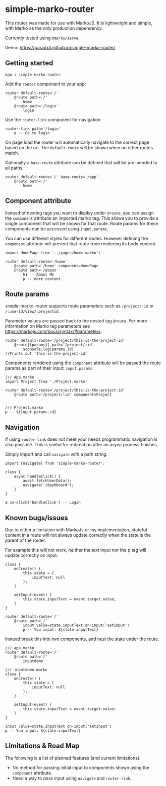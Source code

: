 # simple-marko-router
This router was made for use with MarkoJS. It is lightweight and simple, with Marko as the only production dependency.

Currently tested using `@marko/serve`.

Demo: https://paradxil.github.io/simple-marko-router/

## Getting started

`npm i simple-marko-router`

Add the `router` component to your app:

```marko
router default-route='/'
    @route path='/'
        home
    @route path='/login'
        login
```

Use the `router-link` component for navigation:

```marko
router-link path='/login'
    a -- Go to login
```

On page load the router will automatically navigate to the correct page based on the url. The `default-route` will be shown when no other routes match.

Optionally a `base-route` attribute can be defined that will be pre-pended to all paths.

```marko
router default-route='/' base-route='/app'
    @route path='/'
        home
```

## Component attribute

Instead of nesting tags you want to display under `@route`, you can assign the `component` attribute an imported marko tag. This allows you to provide a single component that will be shown for that route. Route params for these components can be accessed using `input.params`.

You can use different styles for different routes. However defining the `component` attribute will prevent that route from rendering its body content.

```marko
import HomePage from '../pages/home.marko';

router default-route='/home'
    @route path='/home' component=HomePage
    @route path='/about'
        h1 -- About Me
        p -- more content
```

## Route params

simple-marko-router supports route parameters such as `/project/:id` or `/:userid/view/:projectid`.

Parameter values are passed back to the nested tag `@route`. For more information on Marko tag parameters see https://markojs.com/docs/syntax/#parameters.

```marko 
router default-route='/project/this-is-the-project-id'
    @route|{params}| path='/project/:id'
        $console.log(params.id)
//Prints out 'this-is-the-project-id'
```

Components rendered using the `component` attribute will be passed the route params as part of their input: `input.params`.

```marko
/// App.marko
import Project from './Project.marko'

router default-route='/project/this-is-the-project-id'
    @route path='/project/:id' component=Project


/// Project.marko
p -- ${input.params.id}

```

## Navigation

If using `router-link` does not meet your needs programmatic navigation is also possible. This is useful for redirection after an async process finishes.

Simply import and call `navigate` with a path string.

```marko
import {navigate} from 'simple-marko-router';

class {
    async handleClick() {
        await fetchUserData();
        navigate('/dashboard');
    }
}

a on-click('handleClick') -- Login
```

## Known bugs/issues

Due to either a limitation with MarkoJs or my implementation, stateful content in a route will not always update correctly when the state is the parent of the router.

For example this will not work, neither the text input nor the p tag will update correctly on input.

```marko
class {
    onCreate() {
        this.state = {
            inputText: null
        };
    }

    setInput(event) {
        this.state.inputText = event.target.value;
    }
}

router default-route='/'
    @route path='/'
        input value=state.inputText on-input('setInput')
        p -- You input: ${state.inputText}

```

Instead break this into two components, and nest the state under the route.

```marko
/// app.marko
router default-route='/'
    @route path='/'
        inputdemo

/// inputdemo.marko
class {
    onCreate() {
        this.state = {
            inputText: null
        };
    }

    setInput(event) {
        this.state.inputText = event.target.value;
    }
}

input value=state.inputText on-input('setInput')
p -- You input: ${state.inputText}

```

## Limitations & Road Map

The following is a list of planned features (and current limitations).

- No method for passing initial input to components shown using the `component` attribute.
- Need a way to pass input using `navigate` and `router-link`.

